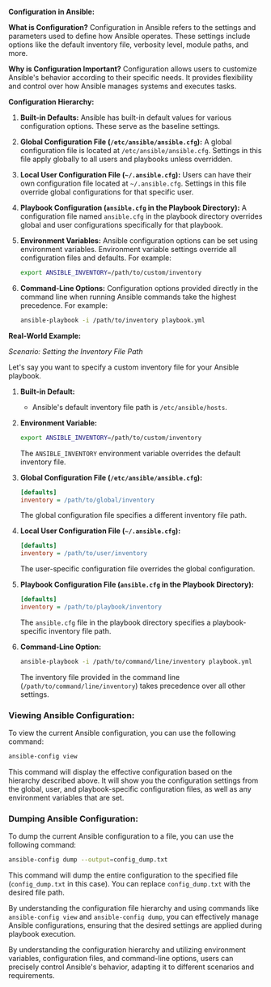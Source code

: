 **Configuration in Ansible:**

**What is Configuration?**
Configuration in Ansible refers to the settings and parameters used to define how Ansible operates. These settings include options like the default inventory file, verbosity level, module paths, and more.

**Why is Configuration Important?**
Configuration allows users to customize Ansible's behavior according to their specific needs. It provides flexibility and control over how Ansible manages systems and executes tasks.

**Configuration Hierarchy:**

1. **Built-in Defaults:**
   Ansible has built-in default values for various configuration options. These serve as the baseline settings.

2. **Global Configuration File (`/etc/ansible/ansible.cfg`):**
   A global configuration file is located at `/etc/ansible/ansible.cfg`. Settings in this file apply globally to all users and playbooks unless overridden.

3. **Local User Configuration File (`~/.ansible.cfg`):**
   Users can have their own configuration file located at `~/.ansible.cfg`. Settings in this file override global configurations for that specific user.

4. **Playbook Configuration (`ansible.cfg` in the Playbook Directory):**
   A configuration file named `ansible.cfg` in the playbook directory overrides global and user configurations specifically for that playbook.

5. **Environment Variables:**
   Ansible configuration options can be set using environment variables. Environment variable settings override all configuration files and defaults. For example:
   ```bash
   export ANSIBLE_INVENTORY=/path/to/custom/inventory
   ```

6. **Command-Line Options:**
   Configuration options provided directly in the command line when running Ansible commands take the highest precedence. For example:
   ```bash
   ansible-playbook -i /path/to/inventory playbook.yml
   ```

**Real-World Example:**

*Scenario: Setting the Inventory File Path*

Let's say you want to specify a custom inventory file for your Ansible playbook.

1. **Built-in Default:**
   - Ansible's default inventory file path is `/etc/ansible/hosts`.

2. **Environment Variable:**
   ```bash
   export ANSIBLE_INVENTORY=/path/to/custom/inventory
   ```
   The `ANSIBLE_INVENTORY` environment variable overrides the default inventory file.

3. **Global Configuration File (`/etc/ansible/ansible.cfg`):**
   ```ini
   [defaults]
   inventory = /path/to/global/inventory
   ```
   The global configuration file specifies a different inventory file path.

4. **Local User Configuration File (`~/.ansible.cfg`):**
   ```ini
   [defaults]
   inventory = /path/to/user/inventory
   ```
   The user-specific configuration file overrides the global configuration.

5. **Playbook Configuration File (`ansible.cfg` in the Playbook Directory):**
   ```ini
   [defaults]
   inventory = /path/to/playbook/inventory
   ```
   The `ansible.cfg` file in the playbook directory specifies a playbook-specific inventory file path.

6. **Command-Line Option:**
   ```bash
   ansible-playbook -i /path/to/command/line/inventory playbook.yml
   ```
   The inventory file provided in the command line (`/path/to/command/line/inventory`) takes precedence over all other settings.

### Viewing Ansible Configuration:

To view the current Ansible configuration, you can use the following command:

```bash
ansible-config view
```

This command will display the effective configuration based on the hierarchy described above. It will show you the configuration settings from the global, user, and playbook-specific configuration files, as well as any environment variables that are set.

### Dumping Ansible Configuration:

To dump the current Ansible configuration to a file, you can use the following command:

```bash
ansible-config dump --output=config_dump.txt
```

This command will dump the entire configuration to the specified file (`config_dump.txt` in this case). You can replace `config_dump.txt` with the desired file path.

By understanding the configuration file hierarchy and using commands like `ansible-config view` and `ansible-config dump`, you can effectively manage Ansible configurations, ensuring that the desired settings are applied during playbook execution.

By understanding the configuration hierarchy and utilizing environment variables, configuration files, and command-line options, users can precisely control Ansible's behavior, adapting it to different scenarios and requirements.
